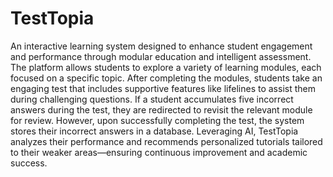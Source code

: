 ﻿# TestTopia
An interactive learning system designed to enhance student engagement and performance through modular education and intelligent assessment. The platform allows students to explore a variety of learning modules, each focused on a specific topic. After completing the modules, students take an engaging test that includes supportive features like lifelines to assist them during challenging questions.
If a student accumulates five incorrect answers during the test, they are redirected to revisit the relevant module for review. However, upon successfully completing the test, the system stores their incorrect answers in a database. Leveraging AI, TestTopia analyzes their performance and recommends personalized tutorials tailored to their weaker areas—ensuring continuous improvement and academic success.
